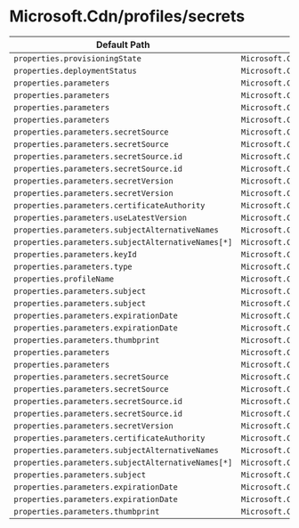 # Microsoft.Cdn/profiles/secrets

| Default Path | Alias |
|---|---|
| `properties.provisioningState` | `Microsoft.Cdn/profiles/secrets/provisioningState` |
| `properties.deploymentStatus` | `Microsoft.Cdn/profiles/secrets/deploymentStatus` |
| `properties.parameters` | `Microsoft.Cdn/profiles/secrets/parameters.CustomerCertificate` |
| `properties.parameters` | `Microsoft.Cdn/profiles/secrets/parameters.UrlSigningKey` |
| `properties.parameters` | `Microsoft.Cdn/profiles/secrets/parameters` |
| `properties.parameters` | `Microsoft.Cdn/profiles/secrets/parameters.ManagedCertificate` |
| `properties.parameters.secretSource` | `Microsoft.Cdn/profiles/secrets/parameters.CustomerCertificate.secretSource` |
| `properties.parameters.secretSource` | `Microsoft.Cdn/profiles/secrets/parameters.UrlSigningKey.secretSource` |
| `properties.parameters.secretSource.id` | `Microsoft.Cdn/profiles/secrets/parameters.CustomerCertificate.secretSource.id` |
| `properties.parameters.secretSource.id` | `Microsoft.Cdn/profiles/secrets/parameters.UrlSigningKey.secretSource.id` |
| `properties.parameters.secretVersion` | `Microsoft.Cdn/profiles/secrets/parameters.CustomerCertificate.secretVersion` |
| `properties.parameters.secretVersion` | `Microsoft.Cdn/profiles/secrets/parameters.UrlSigningKey.secretVersion` |
| `properties.parameters.certificateAuthority` | `Microsoft.Cdn/profiles/secrets/parameters.CustomerCertificate.certificateAuthority` |
| `properties.parameters.useLatestVersion` | `Microsoft.Cdn/profiles/secrets/parameters.CustomerCertificate.useLatestVersion` |
| `properties.parameters.subjectAlternativeNames` | `Microsoft.Cdn/profiles/secrets/parameters.CustomerCertificate.subjectAlternativeNames` |
| `properties.parameters.subjectAlternativeNames[*]` | `Microsoft.Cdn/profiles/secrets/parameters.CustomerCertificate.subjectAlternativeNames[*]` |
| `properties.parameters.keyId` | `Microsoft.Cdn/profiles/secrets/parameters.UrlSigningKey.keyId` |
| `properties.parameters.type` | `Microsoft.Cdn/profiles/secrets/parameters.type` |
| `properties.profileName` | `Microsoft.Cdn/profiles/secrets/profileName` |
| `properties.parameters.subject` | `Microsoft.Cdn/profiles/secrets/parameters.CustomerCertificate.subject` |
| `properties.parameters.subject` | `Microsoft.Cdn/profiles/secrets/parameters.ManagedCertificate.subject` |
| `properties.parameters.expirationDate` | `Microsoft.Cdn/profiles/secrets/parameters.CustomerCertificate.expirationDate` |
| `properties.parameters.expirationDate` | `Microsoft.Cdn/profiles/secrets/parameters.ManagedCertificate.expirationDate` |
| `properties.parameters.thumbprint` | `Microsoft.Cdn/profiles/secrets/parameters.CustomerCertificate.thumbprint` |
| `properties.parameters` | `Microsoft.Cdn/profiles/secrets/parameters.AzureFirstPartyManagedCertificate` |
| `properties.parameters` | `Microsoft.Cdn/profiles/secrets/parameters.MtlsCertificateChain` |
| `properties.parameters.secretSource` | `Microsoft.Cdn/profiles/secrets/parameters.AzureFirstPartyManagedCertificate.secretSource` |
| `properties.parameters.secretSource` | `Microsoft.Cdn/profiles/secrets/parameters.MtlsCertificateChain.secretSource` |
| `properties.parameters.secretSource.id` | `Microsoft.Cdn/profiles/secrets/parameters.AzureFirstPartyManagedCertificate.secretSource.id` |
| `properties.parameters.secretSource.id` | `Microsoft.Cdn/profiles/secrets/parameters.MtlsCertificateChain.secretSource.id` |
| `properties.parameters.secretVersion` | `Microsoft.Cdn/profiles/secrets/parameters.MtlsCertificateChain.secretVersion` |
| `properties.parameters.certificateAuthority` | `Microsoft.Cdn/profiles/secrets/parameters.AzureFirstPartyManagedCertificate.certificateAuthority` |
| `properties.parameters.subjectAlternativeNames` | `Microsoft.Cdn/profiles/secrets/parameters.AzureFirstPartyManagedCertificate.subjectAlternativeNames` |
| `properties.parameters.subjectAlternativeNames[*]` | `Microsoft.Cdn/profiles/secrets/parameters.AzureFirstPartyManagedCertificate.subjectAlternativeNames[*]` |
| `properties.parameters.subject` | `Microsoft.Cdn/profiles/secrets/parameters.AzureFirstPartyManagedCertificate.subject` |
| `properties.parameters.expirationDate` | `Microsoft.Cdn/profiles/secrets/parameters.AzureFirstPartyManagedCertificate.expirationDate` |
| `properties.parameters.expirationDate` | `Microsoft.Cdn/profiles/secrets/parameters.MtlsCertificateChain.expirationDate` |
| `properties.parameters.thumbprint` | `Microsoft.Cdn/profiles/secrets/parameters.AzureFirstPartyManagedCertificate.thumbprint` |

